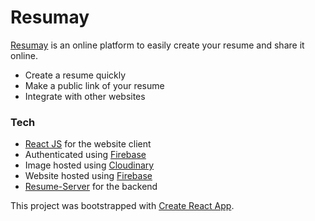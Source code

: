 # Resumay

[Resumay](https://uhkhil-resumay.web.app/) is an online platform to easily create your resume and share it online.

  - Create a resume quickly
  - Make a public link of your resume
  - Integrate with other websites

### Tech
- [React JS](https://reactjs.org/) for the website client
- Authenticated using [Firebase](https://firebase.google.com/)
- Image hosted using [Cloudinary](https://cloudinary.com/)
- Website hosted using [Firebase](https://firebase.google.com/)
- [Resume-Server](https://github.com/uhkhil/resumay-server) for the backend

This project was bootstrapped with [Create React App](https://github.com/facebook/create-react-app).
